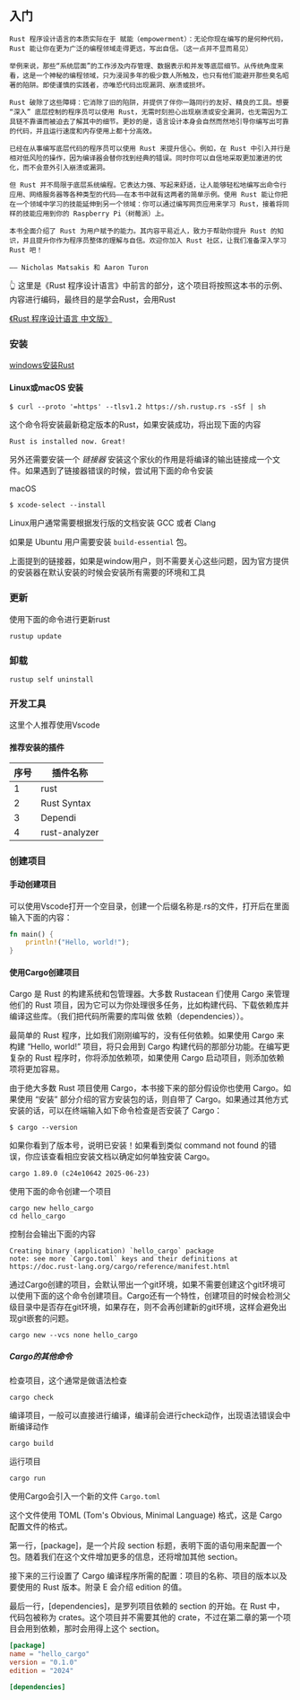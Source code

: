 ## 入门
```
Rust 程序设计语言的本质实际在于 赋能（empowerment）：无论你现在编写的是何种代码，Rust 能让你在更为广泛的编程领域走得更远，写出自信。（这一点并不显而易见）

举例来说，那些“系统层面”的工作涉及内存管理、数据表示和并发等底层细节。从传统角度来看，这是一个神秘的编程领域，只为浸润多年的极少数人所触及，也只有他们能避开那些臭名昭著的陷阱。即使谨慎的实践者，亦唯恐代码出现漏洞、崩溃或损坏。

Rust 破除了这些障碍：它消除了旧的陷阱，并提供了伴你一路同行的友好、精良的工具。想要 “深入” 底层控制的程序员可以使用 Rust，无需时刻担心出现崩溃或安全漏洞，也无需因为工具链不靠谱而被迫去了解其中的细节。更妙的是，语言设计本身会自然而然地引导你编写出可靠的代码，并且运行速度和内存使用上都十分高效。

已经在从事编写底层代码的程序员可以使用 Rust 来提升信心。例如，在 Rust 中引入并行是相对低风险的操作，因为编译器会替你找到经典的错误。同时你可以自信地采取更加激进的优化，而不会意外引入崩溃或漏洞。

但 Rust 并不局限于底层系统编程。它表达力强、写起来舒适，让人能够轻松地编写出命令行应用、网络服务器等各种类型的代码——在本书中就有这两者的简单示例。使用 Rust 能让你把在一个领域中学习的技能延伸到另一个领域：你可以通过编写网页应用来学习 Rust，接着将同样的技能应用到你的 Raspberry Pi（树莓派）上。

本书全面介绍了 Rust 为用户赋予的能力。其内容平易近人，致力于帮助你提升 Rust 的知识，并且提升你作为程序员整体的理解与自信。欢迎你加入 Rust 社区，让我们准备深入学习 Rust 吧！

—— Nicholas Matsakis 和 Aaron Turon
```

👆 这里是《Rust 程序设计语言》中前言的部分，这个项目将按照这本书的示例、内容进行编码，最终目的是学会Rust，会用Rust

[《Rust 程序设计语言 中文版》](https://kaisery.github.io/trpl-zh-cn/foreword.html) 


### 安装

[windows安装Rust](https://www.rust-lang.org/zh-CN/tools/install)


#### Linux或macOS 安装

```shell
$ curl --proto '=https' --tlsv1.2 https://sh.rustup.rs -sSf | sh
```
这个命令将安装最新稳定版本的Rust，如果安装成功，将出现下面的内容
```
Rust is installed now. Great!
```
另外还需要安装一个 *链接器* 安装这个家伙的作用是将编译的输出链接成一个文件。如果遇到了链接器错误的时候，尝试用下面的命令安装

macOS

```shell
$ xcode-select --install
```

Linux用户通常需要根据发行版的文档安装 GCC 或者 Clang 

如果是 Ubuntu 用户需要安装 `build-essential` 包。

上面提到的链接器，如果是window用户，则不需要关心这些问题，因为官方提供的安装器在默认安装的时候会安装所有需要的环境和工具

### 更新

使用下面的命令进行更新rust

```shell
rustup update
```

### 卸载

```shell
rustup self uninstall
```

### 开发工具

这里个人推荐使用Vscode

#### 推荐安装的插件

|序号|插件名称|
|----|----|
|1|rust|
|2|Rust Syntax|
|3|Dependi|
|4|rust-analyzer|

### 创建项目

#### 手动创建项目

可以使用Vscode打开一个空目录，创建一个后缀名称是.rs的文件，打开后在里面输入下面的内容：

```rust
fn main() {
    println!("Hello, world!");
}
```

#### 使用Cargo创建项目

Cargo 是 Rust 的构建系统和包管理器。大多数 Rustacean 们使用 Cargo 来管理他们的 Rust 项目，因为它可以为你处理很多任务，比如构建代码、下载依赖库并编译这些库。（我们把代码所需要的库叫做 依赖（dependencies））。

最简单的 Rust 程序，比如我们刚刚编写的，没有任何依赖。如果使用 Cargo 来构建 “Hello, world!” 项目，将只会用到 Cargo 构建代码的那部分功能。在编写更复杂的 Rust 程序时，你将添加依赖项，如果使用 Cargo 启动项目，则添加依赖项将更加容易。

由于绝大多数 Rust 项目使用 Cargo，本书接下来的部分假设你也使用 Cargo。如果使用 “安装” 部分介绍的官方安装包的话，则自带了 Cargo。如果通过其他方式安装的话，可以在终端输入如下命令检查是否安装了 Cargo：

```shell
$ cargo --version
```
如果你看到了版本号，说明已安装！如果看到类似 command not found 的错误，你应该查看相应安装文档以确定如何单独安装 Cargo。
```
cargo 1.89.0 (c24e10642 2025-06-23)
```

使用下面的命令创建一个项目

```shell
cargo new hello_cargo
cd hello_cargo
```

控制台会输出下面的内容
```
Creating binary (application) `hello_cargo` package
note: see more `Cargo.toml` keys and their definitions at https://doc.rust-lang.org/cargo/reference/manifest.html
```

通过Cargo创建的项目，会默认带出一个git环境，如果不需要创建这个git环境可以使用下面的这个命令创建项目。Cargo还有一个特性，创建项目的时候会检测父级目录中是否存在git环境，如果存在，则不会再创建新的git环境，这样会避免出现git嵌套的问题。

```shell
cargo new --vcs none hello_cargo
```

##### Cargo的其他命令

检查项目，这个通常是做语法检查
```shell
cargo check
```
编译项目，一般可以直接进行编译，编译前会进行check动作，出现语法错误会中断编译动作
```shell
cargo build
```
运行项目
```shell
cargo run
```


使用Cargo会引入一个新的文件 `Cargo.toml`

这个文件使用 TOML (Tom's Obvious, Minimal Language) 格式，这是 Cargo 配置文件的格式。

第一行，[package]，是一个片段 section 标题，表明下面的语句用来配置一个包。随着我们在这个文件增加更多的信息，还将增加其他 section。

接下来的三行设置了 Cargo 编译程序所需的配置：项目的名称、项目的版本以及要使用的 Rust 版本。附录 E 会介绍 edition 的值。

最后一行，[dependencies]，是罗列项目依赖的 section 的开始。在 Rust 中，代码包被称为 crates。这个项目并不需要其他的 crate，不过在第二章的第一个项目会用到依赖，那时会用得上这个 section。

```toml
[package]
name = "hello_cargo"
version = "0.1.0"
edition = "2024"

[dependencies]
```